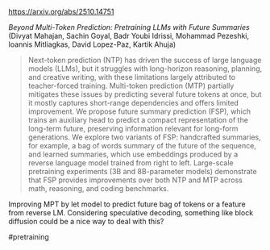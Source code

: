 https://arxiv.org/abs/2510.14751

*Beyond Multi-Token Prediction: Pretraining LLMs with Future Summaries* (Divyat Mahajan, Sachin Goyal, Badr Youbi Idrissi, Mohammad Pezeshki, Ioannis Mitliagkas, David Lopez-Paz, Kartik Ahuja)

> Next-token prediction (NTP) has driven the success of large language models (LLMs), but it struggles with long-horizon reasoning, planning, and creative writing, with these limitations largely attributed to teacher-forced training. Multi-token prediction (MTP) partially mitigates these issues by predicting several future tokens at once, but it mostly captures short-range dependencies and offers limited improvement. We propose future summary prediction (FSP), which trains an auxiliary head to predict a compact representation of the long-term future, preserving information relevant for long-form generations. We explore two variants of FSP: handcrafted summaries, for example, a bag of words summary of the future of the sequence, and learned summaries, which use embeddings produced by a reverse language model trained from right to left. Large-scale pretraining experiments (3B and 8B-parameter models) demonstrate that FSP provides improvements over both NTP and MTP across math, reasoning, and coding benchmarks.

<english>
Improving MPT by let model to predict future bag of tokens or a feature from reverse LM. Considering speculative decoding, something like block diffusion could be a nice way to deal with this?
</english>

#pretraining 